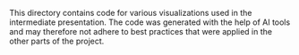 This directory contains code for various visualizations used in the intermediate presentation.
The code was generated with the help of AI tools and may therefore not adhere to best practices that were applied in the other parts of the project.
